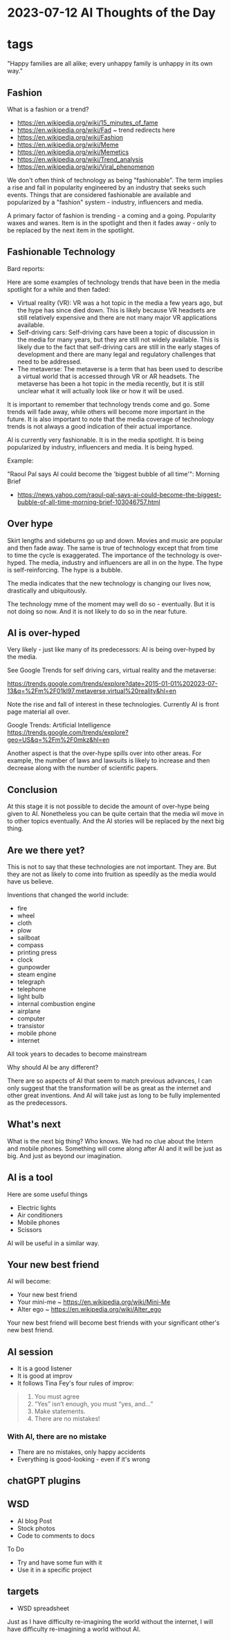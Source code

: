 # 2023-07-12 AI Thoughts of the Day

# tags

"Happy families are all alike; every unhappy family is unhappy in its own way."

## Fashion

What is a fashion or a trend?

* https://en.wikipedia.org/wiki/15_minutes_of_fame
* https://en.wikipedia.org/wiki/Fad ~ trend redirects here
* https://en.wikipedia.org/wiki/Fashion
* https://en.wikipedia.org/wiki/Meme
* https://en.wikipedia.org/wiki/Memetics
* https://en.wikipedia.org/wiki/Trend_analysis
* https://en.wikipedia.org/wiki/Viral_phenomenon


We don't often think of technology as being "fashionable". The term implies a rise and fall in popularity engineered by an industry that seeks such events. Things that are considered fashionable are available and popularized by a "fashion" system - industry, influencers and media.

A primary factor of fashion is trending - a coming and a going. Popularity waxes and wanes. Item is in the spotlight and then it fades away - only to be replaced by the next item in the spotlight.

## Fashionable Technology

Bard reports:

Here are some examples of technology trends that have been in the media spotlight for a while and then faded:

* Virtual reality (VR): VR was a hot topic in the media a few years ago, but the hype has since died down. This is likely because VR headsets are still relatively expensive and there are not many major VR applications available.
* Self-driving cars: Self-driving cars have been a topic of discussion in the media for many years, but they are still not widely available. This is likely due to the fact that self-driving cars are still in the early stages of development and there are many legal and regulatory challenges that need to be addressed.
* The metaverse: The metaverse is a term that has been used to describe a virtual world that is accessed through VR or AR headsets. The metaverse has been a hot topic in the media recently, but it is still unclear what it will actually look like or how it will be used.

It is important to remember that technology trends come and go. Some trends will fade away, while others will become more important in the future. It is also important to note that the media coverage of technology trends is not always a good indication of their actual importance.

AI is currently very fashionable. It is in the media spotlight. It is being popularized by industry, influencers and media. It is being hyped.

Example:

"Raoul Pal says AI could become the 'biggest bubble of all time'": Morning Brief
* https://news.yahoo.com/raoul-pal-says-ai-could-become-the-biggest-bubble-of-all-time-morning-brief-103046757.html

## Over hype

Skirt lengths and sideburns go up and down. Movies and music are popular and then fade away. The same is true of technology except that from time to time the cycle is exaggerated. The importance of the technology is over-hyped. The media, industry and influencers are all in on the hype. The hype is self-reinforcing. The hype is a bubble.

The media indicates that the new technology is changing our lives now, drastically and ubiquitously.

The technology mme of the moment may well do so - eventually. But it is not doing so now. And it is not likely to do so in the near future.

## AI is over-hyped

Very likely - just like many of its predecessors: AI is being over-hyped by the media.

See Google Trends for self driving cars, virtual reality and the metaverse:

https://trends.google.com/trends/explore?date=2015-01-01%202023-07-13&q=%2Fm%2F01kl97,metaverse,virtual%20reality&hl=en

Note the rise and fall of interest in these technologies.
Currently AI is front page material all over.

Google Trends: Artificial Intelligence
https://trends.google.com/trends/explore?geo=US&q=%2Fm%2F0mkz&hl=en

Another aspect is that the over-hype spills over into other areas. For example, the number of laws and lawsuits is likely to increase and then decrease along with the number of scientific papers.

<find the paper I wrote on Automated Vehicles>

## Conclusion

At this stage it is not possible to decide the amount of over-hype being given to AI. Nonetheless you can be quite certain that the media wil move in to other topics eventually. And the AI stories will be replaced by the next big thing.


## Are we there yet?

This is not to say that these technologies are not important. They are. But they are not as likely to come into fruition as speedily as the media would have us believe.

Inventions that changed the world include:

* fire
* wheel
* cloth
* plow
* sailboat
* compass
* printing press
* clock
* gunpowder
* steam engine
* telegraph
* telephone
* light bulb
* internal combustion engine
* airplane
* computer
* transistor
* mobile phone
* internet

All took years to decades to become mainstream

Why should AI be any different?

There are so aspects of AI that seem to match previous advances, I can only suggest that the transformation will be as great as the internet and other great inventions. And AI will take just as long to be fully implemented as the predecessors.

## What's next

What is the next big thing? Who knows. We had no clue about the Intern and mobile phones. Something will come along after AI and it will be just as big. And just as beyond our imagination.


## AI is a tool

Here are some  useful things

* Electric lights
* Air conditioners
* Mobile phones
* Scissors

AI will be useful in a similar way.


## Your new best friend

AI will become:

* Your new best friend
* Your mini-me ~ https://en.wikipedia.org/wiki/Mini-Me
* Alter ego ~ https://en.wikipedia.org/wiki/Alter_ego

Your new best friend will become best friends with your significant other's new best friend.

## AI session

* It is a good listener
* It is good at improv
* It follows Tina Fey's four rules of improv:

>1. You must agree
>2. “Yes” isn’t enough, you must “yes, and…”
>3. Make statements.
>4. There are no mistakes!

### With AI, there are no mistake

* There are no mistakes, only happy accidents
* Everything is good-looking - even if it's wrong

## chatGPT plugins


## WSD

* AI blog Post
* Stock photos
* Code to comments to docs

To Do

* Try and have some fun with it
* Use it in a specific project

## targets

* WSD spreadsheet

Just as I have difficulty re-imagining the world without the internet, I will have difficulty re-imagining a world without AI.

